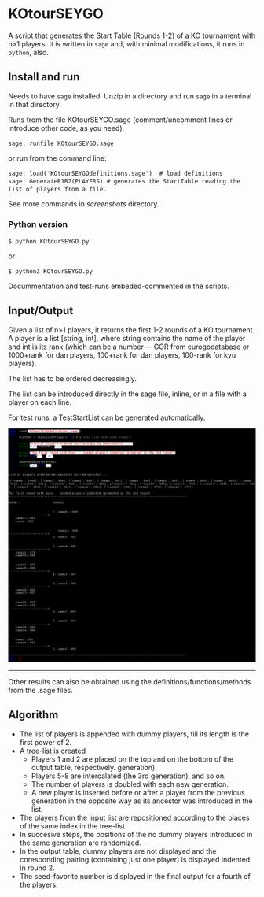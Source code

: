 # KOtourSEYGO
 
 A script that generates the Start Table (Rounds 1-2) of a KO tournament with n>1 players. It is written in `sage` and, with minimal modifications, it runs in `python`, also.
 
## Install and run
Needs to have `sage` installed.  Unzip in a directory and run `sage` in a terminal in that directory.

Runs from the file KOtourSEYGO.sage (comment/uncomment lines or introduce other code, as you need).

	sage: runfile KOtourSEYGO.sage 

or run from the command line:

	sage: load('KOtourSEYGOdefinitions.sage')  # load definitions
	sage: GenerateR1R2(PLAYERS) # generates the StartTable reading the list of players from a file.
	
See more commands in *screenshots* directory.

### Python version 
	$ python KOtourSEYGO.py
or
	
	$ python3 KOtourSEYGO.py
	
Docummentation and test-runs embeded-commented in the scripts.	

	
## Input/Output

Given a list of n>1 players, it returns the first 1-2 rounds of a KO tournament.
A player is a list [string, int], where string contains the name of the player and int is its rank (which can be a number -- GOR from eurogodatabase or 1000+rank for dan players, 100+rank for dan players, 100-rank for kyu players). 

The list has to be ordered decreasingly. 

The list can be introduced directly in the sage file, inline, or in a file with a player on each line. 

For test runs, a TestStartList can be generated automatically.


![](screenshots/GenerateR1R2_test23.png) 



***

Other results can also be obtained using the definitions/functions/methods from the .sage files.
	
## Algorithm

- The list of players is appended with dummy players, till its length is the first power of 2.
- A tree-list is created
	+ Players 1 and 2 are placed on the top and on the bottom of the output table, respectively.
 generation).
	+ Players 5-8 are intercalated (the 3rd generation), and so on. 
	+ The number of players is doubled with each new generation.
	+ A new player is inserted before or after a player from the previous generation in the opposite way as its ancestor was introduced in the list.
- The players from the input list are repositioned according to the places of the same index in the tree-list.
- In succesive steps, the positions of the no dummy players introduced in the same generation are randomized.
- In the output table, dummy players are not displayed and the coresponding pairing (containing just one player) is displayed indented in round 2.
- The seed-favorite number is displayed in the final output for a fourth of the players.
